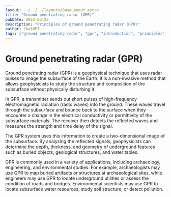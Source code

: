 ```yaml
---
layout: ../../../layouts/BaseLayout.astro
title: "Ground penetrating radar (GPR)"
pubDate: 2023-03-23
description: "Principles of ground penetrating radar (GPR)"
author: ChatGPT
tags: ["ground penetrating radar", "gpr", "introduction", "principles"]
---
```


# Ground penetrating radar (GPR)

Ground penetrating radar (GPR) is a geophysical technique that uses radar pulses to image the subsurface of the Earth. It is a non-invasive method that allows geophysicists to study the structure and composition of the subsurface without physically disturbing it.

In GPR, a transmitter sends out short pulses of high-frequency electromagnetic radiation (radio waves) into the ground. These waves travel through the subsurface and bounce back to the surface when they encounter a change in the electrical conductivity or permittivity of the subsurface materials. The receiver then detects the reflected waves and measures the strength and time delay of the signal.

The GPR system uses this information to create a two-dimensional image of the subsurface. By analyzing the reflected signals, geophysicists can determine the depth, thickness, and geometry of underground features such as buried objects, geological structures, and water tables.

GPR is commonly used in a variety of applications, including archaeology, engineering, and environmental studies. For example, archaeologists may use GPR to map buried artifacts or structures at archaeological sites, while engineers may use GPR to locate underground utilities or assess the condition of roads and bridges. Environmental scientists may use GPR to locate subsurface water resources, study soil structure, or detect pollution.
